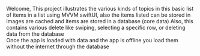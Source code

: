 Welcome, This project illustrates the various kinds of topics in this basic list of items in a list using MVVM swiftUI, also the items listed can be stored in images are cached and items are stored in a database (core data) 
Also, this contains various delete like swiping, selecting a specific row, or deleting data from the database\
Once the app is loaded with data and the app is offline you load them without the internet through the database
